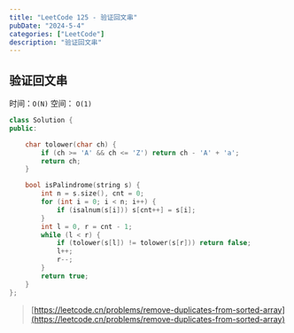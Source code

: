 ```yaml
---
title: "LeetCode 125 - 验证回文串"
pubDate: "2024-5-4"
categories: ["LeetCode"]
description: "验证回文串"
---
```


## 验证回文串

时间：`O(N)` 空间： `O(1)`

```c++
class Solution {
public:

    char tolower(char ch) {
        if (ch >= 'A' && ch <= 'Z') return ch - 'A' + 'a';
        return ch;
    }

    bool isPalindrome(string s) {
        int n = s.size(), cnt = 0;
        for (int i = 0; i < n; i++) {
            if (isalnum(s[i])) s[cnt++] = s[i];
        }
        int l = 0, r = cnt - 1;
        while (l < r) {
            if (tolower(s[l]) != tolower(s[r])) return false;
            l++;
            r--;
        }
        return true;
    }
};
```

> [https://leetcode.cn/problems/remove-duplicates-from-sorted-array](https://leetcode.cn/problems/remove-duplicates-from-sorted-array)
